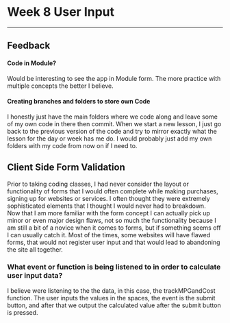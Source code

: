 # Week 8 User Input
---

## Feedback

#### Code in Module?

Would be interesting to see the app in Module form. The more practice with multiple concepts the better I believe. 


#### Creating branches and folders to store own Code

I honestly just have the main folders where we code along and leave some of my own code in there then commit. When we start a new lesson, I just go back to the previous version of the code and try to mirror exactly what the lesson for the day or week has me do. I would probably just add my own folders with my code from now on if I need to.


## Client Side Form Validation

Prior to taking coding classes, I had never consider the layout or functionality of forms that I would often complete while making purchases, signing up for websites or services. I often thought they were extremely sophisticated elements that I thought I would never had to breakdown. <br> 
Now that I am more familiar with the form concept I can actually pick up minor or even major design flaws, not so much the functionality because I am still a bit of a novice when it comes to forms, but if something seems off I can usually catch it. Most of the times, some websites will have flawed forms, that would not register user input and that would lead to abandoning the site all together.

### What event or function is being listened to in order to calculate user input data?

I believe were listening to the the data, in this case, the trackMPGandCost function. The user inputs the values in the spaces, the event is the submit button, and after that we output the calculated value after the submit button is pressed.
